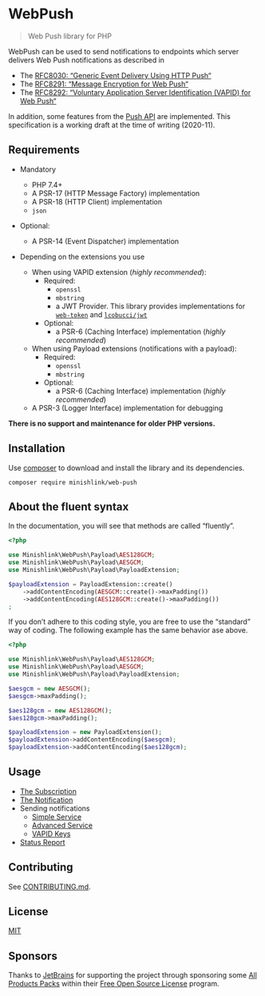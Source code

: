 # WebPush
> Web Push library for PHP

WebPush can be used to send notifications to endpoints which server delivers Web Push notifications as described in 

* The [RFC8030: “Generic Event Delivery Using HTTP Push“](https://tools.ietf.org/html/rfc8030)
* The [RFC8291: “Message Encryption for Web Push“](https://tools.ietf.org/html/rfc8291)
* The [RFC8292: “Voluntary Application Server Identification (VAPID) for Web Push“](https://tools.ietf.org/html/rfc8292)

In addition, some features from the [Push API](https://w3c.github.io/push-api/) are implemented.
This specification is a working draft at the time of writing (2020-11).

## Requirements

* Mandatory
    * PHP 7.4+
    * A PSR-17 (HTTP Message Factory) implementation
    * A PSR-18 (HTTP Client) implementation
    * `json`
* Optional:
    * A PSR-14 (Event Dispatcher) implementation

* Depending on the extensions you use
    * When using VAPID extension (*highly recommended*):
        * Required: 
            * `openssl`
            * `mbstring`
           * a JWT Provider. This library provides implementations for [`web-token`](https://web-token.spomky-labs.com) and [`lcobucci/jwt`](https://github.com/lcobucci/jwt)
        * Optional:
            * a PSR-6 (Caching Interface) implementation (*highly recommended*)
    * When using Payload extensions (notifications with a payload):
        * Required: 
            * `openssl`
            * `mbstring`
        * Optional:
            * a PSR-6 (Caching Interface) implementation (*highly recommended*)
    * A PSR-3 (Logger Interface) implementation for debugging

**There is no support and maintenance for older PHP versions.**

## Installation

Use [composer](https://getcomposer.org/) to download and install the library and its dependencies.

`composer require minishlink/web-push`

## About the fluent syntax

In the documentation, you will see that methods are called “fluently”.

```php
<?php

use Minishlink\WebPush\Payload\AES128GCM;
use Minishlink\WebPush\Payload\AESGCM;
use Minishlink\WebPush\Payload\PayloadExtension;

$payloadExtension = PayloadExtension::create()
    ->addContentEncoding(AESGCM::create()->maxPadding())
    ->addContentEncoding(AES128GCM::create()->maxPadding())
;
```

If you don’t adhere to this coding style, you are free to use the “standard” way of coding.
The following example has the same behavior ase above.

```php
<?php

use Minishlink\WebPush\Payload\AES128GCM;
use Minishlink\WebPush\Payload\AESGCM;
use Minishlink\WebPush\Payload\PayloadExtension;

$aesgcm = new AESGCM();
$aesgcm->maxPadding();

$aes128gcm = new AES128GCM();
$aes128gcm->maxPadding();

$payloadExtension = new PayloadExtension();
$payloadExtension->addContentEncoding($aesgcm);
$payloadExtension->addContentEncoding($aes128gcm);
```

## Usage

* [The Subscription](doc/subscription.md)
* [The Notification](doc/notification.md)
* Sending notifications
    * [Simple Service](doc/simple_service.md)
    * [Advanced Service](doc/advanced_service.md)
    * [VAPID Keys](doc/vapid.md)
* [Status Report](doc/status_report.md)

## Contributing
See [CONTRIBUTING.md](https://github.com/Minishlink/web-push/blob/master/CONTRIBUTING.md).

## License
[MIT](https://github.com/Minishlink/web-push/blob/master/LICENSE)

## Sponsors
Thanks to [JetBrains](https://www.jetbrains.com/) for supporting the project through sponsoring some [All Products Packs](https://www.jetbrains.com/products.html) within their [Free Open Source License](https://www.jetbrains.com/buy/opensource/) program.
